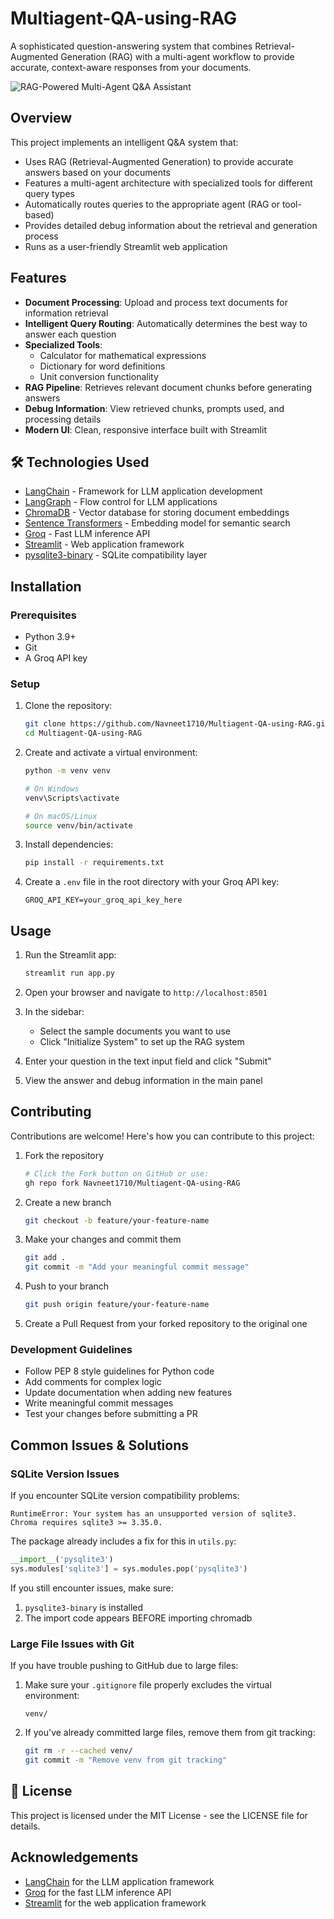 ﻿# Multiagent-QA-using-RAG

A sophisticated question-answering system that combines Retrieval-Augmented Generation (RAG) with a multi-agent workflow to provide accurate, context-aware responses from your documents.

![RAG-Powered Multi-Agent Q&A Assistant](https://api.placeholder.com/800/300)

##  Overview

This project implements an intelligent Q&A system that:

- Uses RAG (Retrieval-Augmented Generation) to provide accurate answers based on your documents
- Features a multi-agent architecture with specialized tools for different query types
- Automatically routes queries to the appropriate agent (RAG or tool-based)
- Provides detailed debug information about the retrieval and generation process
- Runs as a user-friendly Streamlit web application

##  Features

- **Document Processing**: Upload and process text documents for information retrieval
- **Intelligent Query Routing**: Automatically determines the best way to answer each question
- **Specialized Tools**: 
  - Calculator for mathematical expressions
  - Dictionary for word definitions
  - Unit conversion functionality
- **RAG Pipeline**: Retrieves relevant document chunks before generating answers
- **Debug Information**: View retrieved chunks, prompts used, and processing details
- **Modern UI**: Clean, responsive interface built with Streamlit

## 🛠️ Technologies Used

- [LangChain](https://www.langchain.com/) - Framework for LLM application development
- [LangGraph](https://github.com/langchain-ai/langgraph) - Flow control for LLM applications
- [ChromaDB](https://www.trychroma.com/) - Vector database for storing document embeddings
- [Sentence Transformers](https://www.sbert.net/) - Embedding model for semantic search
- [Groq](https://groq.com/) - Fast LLM inference API
- [Streamlit](https://streamlit.io/) - Web application framework
- [pysqlite3-binary](https://pypi.org/project/pysqlite3-binary/) - SQLite compatibility layer

##  Installation

### Prerequisites

- Python 3.9+
- Git
- A Groq API key

### Setup

1. Clone the repository:
   ```bash
   git clone https://github.com/Navneet1710/Multiagent-QA-using-RAG.git
   cd Multiagent-QA-using-RAG
   ```

2. Create and activate a virtual environment:
   ```bash
   python -m venv venv
   
   # On Windows
   venv\Scripts\activate
   
   # On macOS/Linux
   source venv/bin/activate
   ```

3. Install dependencies:
   ```bash
   pip install -r requirements.txt
   ```

4. Create a `.env` file in the root directory with your Groq API key:
   ```
   GROQ_API_KEY=your_groq_api_key_here
   ```

##  Usage

1. Run the Streamlit app:
   ```bash
   streamlit run app.py
   ```

2. Open your browser and navigate to `http://localhost:8501`

3. In the sidebar:
   - Select the sample documents you want to use
   - Click "Initialize System" to set up the RAG system

4. Enter your question in the text input field and click "Submit"

5. View the answer and debug information in the main panel

##  Contributing

Contributions are welcome! Here's how you can contribute to this project:

1. Fork the repository
   ```bash
   # Click the Fork button on GitHub or use:
   gh repo fork Navneet1710/Multiagent-QA-using-RAG
   ```

2. Create a new branch
   ```bash
   git checkout -b feature/your-feature-name
   ```

3. Make your changes and commit them
   ```bash
   git add .
   git commit -m "Add your meaningful commit message"
   ```

4. Push to your branch
   ```bash
   git push origin feature/your-feature-name
   ```

5. Create a Pull Request from your forked repository to the original one

### Development Guidelines

- Follow PEP 8 style guidelines for Python code
- Add comments for complex logic
- Update documentation when adding new features
- Write meaningful commit messages
- Test your changes before submitting a PR

##  Common Issues & Solutions

### SQLite Version Issues

If you encounter SQLite version compatibility problems:

```
RuntimeError: Your system has an unsupported version of sqlite3. Chroma requires sqlite3 >= 3.35.0.
```

The package already includes a fix for this in `utils.py`:

```python
__import__('pysqlite3')
sys.modules['sqlite3'] = sys.modules.pop('pysqlite3')
```

If you still encounter issues, make sure:
1. `pysqlite3-binary` is installed
2. The import code appears BEFORE importing chromadb

### Large File Issues with Git

If you have trouble pushing to GitHub due to large files:

1. Make sure your `.gitignore` file properly excludes the virtual environment:
   ```
   venv/
   ```

2. If you've already committed large files, remove them from git tracking:
   ```bash
   git rm -r --cached venv/
   git commit -m "Remove venv from git tracking"
   ```

## 📄 License

This project is licensed under the MIT License - see the LICENSE file for details.

##  Acknowledgements

- [LangChain](https://www.langchain.com/) for the LLM application framework
- [Groq](https://groq.com/) for the fast LLM inference API
- [Streamlit](https://streamlit.io/) for the web application framework
